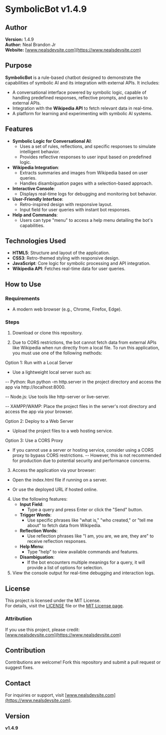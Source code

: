 # SymbolicBot v1.4.9

## Author
**Version:** 1.4.9  
**Author:** Neal Brandon Jr  
**Website:** [www.nealsdevsite.com](https://www.nealsdevsite.com)

## Purpose
**SymbolicBot** is a rule-based chatbot designed to demonstrate the capabilities of symbolic AI and its integration with external APIs. It includes:
- A conversational interface powered by symbolic logic, capable of handling predefined responses, reflective prompts, and queries to external APIs.
- Integration with the **Wikipedia API** to fetch relevant data in real-time.
- A platform for learning and experimenting with symbolic AI systems.

## Features
- **Symbolic Logic for Conversational AI**:
  - Uses a set of rules, reflections, and specific responses to simulate intelligent behavior.
  - Provides reflective responses to user input based on predefined logic.
- **Wikipedia Integration**:
  - Extracts summaries and images from Wikipedia based on user queries.
  - Handles disambiguation pages with a selection-based approach.
- **Interactive Console**:
  - Displays real-time logs for debugging and monitoring bot behavior.
- **User-Friendly Interface**:
  - Retro-inspired design with responsive layout.
  - Input field for user queries with instant bot responses.
- **Help and Commands**:
  - Users can type "menu" to access a help menu detailing the bot's capabilities.

## Technologies Used
- **HTML5**: Structure and layout of the application.
- **CSS3**: Retro-themed styling with responsive design.
- **JavaScript**: Core logic for symbolic processing and API integration.
- **Wikipedia API**: Fetches real-time data for user queries.

## How to Use
### Requirements
- A modern web browser (e.g., Chrome, Firefox, Edge).

### Steps
1. Download or clone this repository.

2. Due to CORS restrictions, the bot cannot fetch data from external APIs like Wikipedia when run directly from a local file. To run this application, you must use one of the following methods:

Option 1: Run with a Local Server

- Use a lightweight local server such as:

-- Python: Run python -m http.server in the project directory and access the app via http://localhost:8000.

-- Node.js: Use tools like http-server or live-server.

-- XAMPP/WAMP: Place the project files in the server's root directory and access the app via your browser.

Option 2: Deploy to a Web Server

- Upload the project files to a web hosting service.

Option 3: Use a CORS Proxy

- If you cannot use a server or hosting service, consider using a CORS proxy to bypass CORS restrictions.
-- However, this is not recommended for production due to potential security and performance concerns.

3. Access the application via your browser:

- Open the index.html file if running on a server.

- Or use the deployed URL if hosted online.

4. Use the following features:
   - **Input Field**:
     - Type a query and press Enter or click the "Send" button.
   - **Trigger Words**:
     - Use specific phrases like "what is," "who created," or "tell me about" to fetch data from Wikipedia.
   - **Reflection Words**:
     - Use reflection phrases like "I am, you are, we are, they are" to receive reflection responses.
   - **Help Menu**:
     - Type "help" to view available commands and features.
   - **Disambiguation**:
     - If the bot encounters multiple meanings for a query, it will provide a list of options for selection.
5. View the console output for real-time debugging and interaction logs.

## License
This project is licensed under the MIT License.  
For details, visit the [LICENSE](LICENSE) file or the [MIT License page](https://opensource.org/licenses/MIT).

### Attribution
If you use this project, please credit:  
[www.nealsdevsite.com](https://www.nealsdevsite.com)

## Contribution
Contributions are welcome! Fork this repository and submit a pull request or suggest fixes.

## Contact
For inquiries or support, visit [www.nealsdevsite.com](https://www.nealsdevsite.com).

## Version
**v1.4.9**
